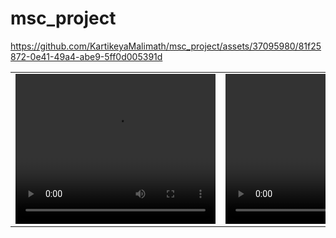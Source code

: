 # msc_project


https://github.com/KartikeyaMalimath/msc_project/assets/37095980/81f25872-0e41-49a4-abe9-5ff0d005391d


<table>
  <tr>
    <td>
      <video src="./input/reduced_fps_video_8_fps.mp4" width="320" height="240" controls preload></video>
    </td>
    <td>
      <video src="./output/output_30_fps.mp4" width="320" height="240" controls preload></video>
    </td>
  </tr>
</table>
